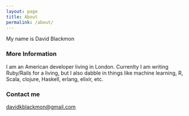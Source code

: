 ```yaml
---
layout: page
title: About
permalink: /about/
---
```


My name is David Blackmon

### More Information

I am an American developer living in London.
Currenlty I am writing Ruby/Rails for a living, but I also dabble in things like
machine learning, R, Scala, clojure, Haskell, erlang, elixir, etc.


### Contact me

[davidkblackmon@gmail.com](mailto:davidkblackmon@gmail.com)
